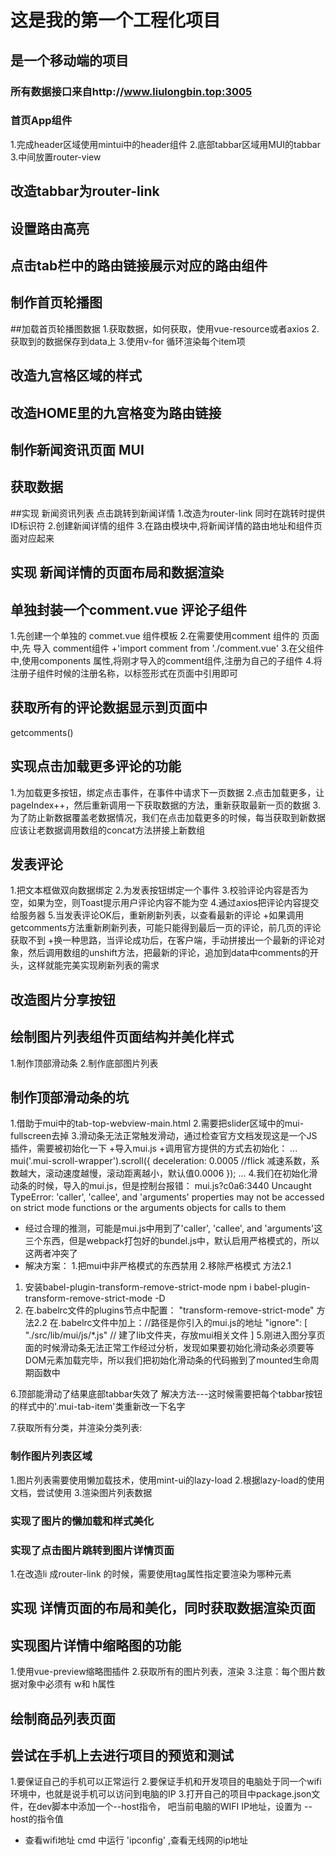 # 这是我的第一个工程化项目

## 是一个移动端的项目
### 所有数据接口来自http://www.liulongbin.top:3005
### 首页App组件
1.完成header区域使用mintui中的header组件
2.底部tabbar区域用MUI的tabbar
3.中间放置router-view



## 改造tabbar为router-link

## 设置路由高亮

## 点击tab栏中的路由链接展示对应的路由组件

## 制作首页轮播图

##加载首页轮播图数据
1.获取数据，如何获取，使用vue-resource或者axios
2.获取到的数据保存到data上
3.使用v-for 循环渲染每个item项


## 改造九宫格区域的样式 
## 改造HOME里的九宫格变为路由链接

## 制作新闻资讯页面  MUI
## 获取数据

##实现 新闻资讯列表 点击跳转到新闻详情
1.改造为router-link 同时在跳转时提供ID标识符
2.创建新闻详情的组件
3.在路由模块中,将新闻详情的路由地址和组件页面对应起来

## 实现  新闻详情的页面布局和数据渲染

## 单独封装一个comment.vue 评论子组件
1.先创建一个单独的 commet.vue 组件模板
2.在需要使用comment 组件的 页面中,先 导入 comment组件
 +'import comment from './comment.vue'
3.在父组件中,使用components 属性,将刚才导入的comment组件,注册为自己的子组件
4.将注册子组件时候的注册名称，以标签形式在页面中引用即可

## 获取所有的评论数据显示到页面中
getcomments()



## 实现点击加载更多评论的功能
1.为加载更多按钮，绑定点击事件，在事件中请求下一页数据
2.点击加载更多，让pageIndex++，然后重新调用一下获取数据的方法，重新获取最新一页的数据
3.为了防止新数据覆盖老数据情况，我们在点击加载更多的时候，每当获取到新数据应该让老数据调用数组的concat方法拼接上新数组

## 发表评论
1.把文本框做双向数据绑定
2.为发表按钮绑定一个事件
3.校验评论内容是否为空，如果为空，则Toast提示用户评论内容不能为空
4.通过axios把评论内容提交给服务器
5.当发表评论OK后，重新刷新列表，以查看最新的评论
    +如果调用getcomments方法重新刷新列表，可能只能得到最后一页的评论，前几页的评论获取不到
        +换一种思路，当评论成功后，在客户端，手动拼接出一个最新的评论对象，然后调用数组的unshift方法，把最新的评论，追加到data中comments的开头，这样就能完美实现刷新列表的需求

## 改造图片分享按钮

## 绘制图片列表组件页面结构并美化样式
1.制作顶部滑动条
2.制作底部图片列表
## 制作顶部滑动条的坑
1.借助于mui中的tab-top-webview-main.html
2.需要把slider区域中的mui-fullscreen去掉
3.滑动条无法正常触发滑动，通过检查官方文档发现这是一个JS插件，需要被初始化一下 
    +导入mui.js
    +调用官方提供的方式去初始化：
    ...
    mui('.mui-scroll-wrapper').scroll({
	deceleration: 0.0005 //flick 减速系数，系数越大，滚动速度越慢，滚动距离越小，默认值0.0006
});
    ...
4.我们在初始化滑动条的时候，导入的mui.js，但是控制台报错： mui.js?c0a6:3440 Uncaught TypeError: 'caller', 'callee', and 'arguments' properties may not be accessed on strict mode functions or the arguments objects for calls to them
 + 经过合理的推测，可能是mui.js中用到了'caller', 'callee', and 'arguments'这三个东西，但是webpack打包好的bundel.js中，默认启用严格模式的，所以这两者冲突了
 + 解决方案：
 1.把mui中非严格模式的东西禁用
 2.移除严格模式
方法2.1 
1. 安装babel-plugin-transform-remove-strict-mode
npm i babel-plugin-transform-remove-strict-mode -D
2. 在.babelrc文件的plugins节点中配置：
"transform-remove-strict-mode"
方法2.2
 在.babelrc文件中加上：//路径是你引入的mui.js的地址
"ignore": [
    "./src/lib/mui/js/*.js"   // 建了lib文件夹，存放mui相关文件
    ]
5.刚进入图分享页面的时候滑动条无法正常工作经过分析，发现如果要初始化滑动条必须要等DOM元素加载完毕，所以我们把初始化滑动条的代码搬到了mounted生命周期函数中

6.顶部能滑动了结果底部tabbar失效了  解决方法---这时候需要把每个tabbar按钮的样式中的'.mui-tab-item'类重新改一下名字

7.获取所有分类，并渲染分类列表:

### 制作图片列表区域
1.图片列表需要使用懒加载技术，使用mint-ui的lazy-load
2.根据lazy-load的使用文档，尝试使用
3.渲染图片列表数据

### 实现了图片的懒加载和样式美化

### 实现了点击图片跳转到图片详情页面
1.在改造li 成router-link 的时候，需要使用tag属性指定要渲染为哪种元素

## 实现 详情页面的布局和美化，同时获取数据渲染页面


## 实现图片详情中缩略图的功能
1.使用vue-preview缩略图插件
2.获取所有的图片列表，渲染
3.注意：每个图片数据对象中必须有 w和 h属性

## 绘制商品列表页面


## 尝试在手机上去进行项目的预览和测试
1.要保证自己的手机可以正常运行
2.要保证手机和开发项目的电脑处于同一个wifi环境中，也就是说手机可以访问到电脑的IP
3.打开自己的项目中package.json文件，在dev脚本中添加一个--host指令，
吧当前电脑的WIFI IP地址，设置为 --host的指令值
 + 查看wifi地址 cmd 中运行 'ipconfig' ,查看无线网的ip地址